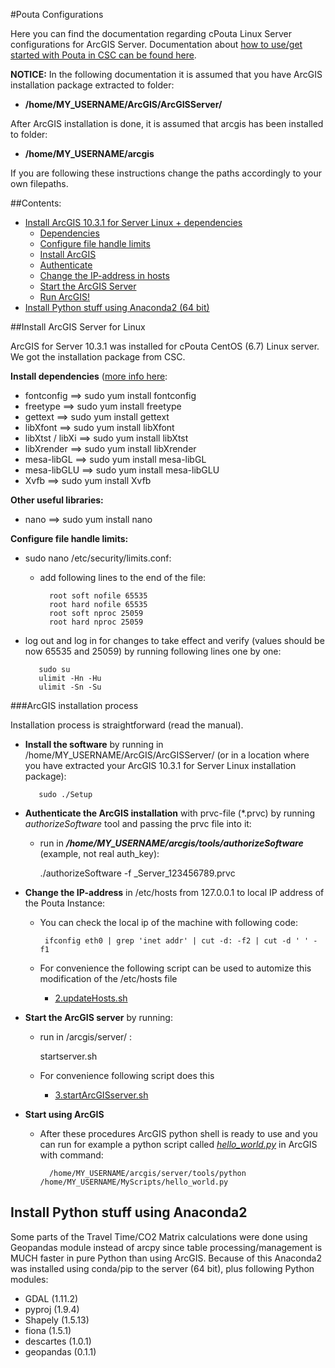 #Pouta Configurations

Here you can find the documentation regarding cPouta Linux Server configurations for ArcGIS Server. Documentation about [how to use/get started with Pouta in CSC can be found here](https://research.csc.fi/pouta-user-guide). 

**NOTICE:** In the following documentation it is assumed that you have ArcGIS installation package extracted to folder:
   - **/home/MY_USERNAME/ArcGIS/ArcGISServer/**
   
After ArcGIS installation is done, it is assumed that arcgis has been installed to folder:
   - **/home/MY_USERNAME/arcgis**
   
If you are following these instructions change the paths accordingly to your own filepaths. 
    
##Contents:

 - [Install ArcGIS 10.3.1 for Server Linux + dependencies](#arcgis-install)
     - [Dependencies](#dependencies)
     - [Configure file handle limits](#handle-limits)
     - [Install ArcGIS](#install-software)
     - [Authenticate](#authenticate)
     - [Change the IP-address in hosts](#change-IP)
     - [Start the ArcGIS Server](#start-server)
     - [Run ArcGIS!](#run-arcgis)
 - [Install Python stuff using Anaconda2 (64 bit)](#python-install)

##<a name='arcgis-install'></a>Install ArcGIS Server for Linux

ArcGIS for Server 10.3.1 was installed for cPouta CentOS (6.7) Linux server. We got the installation package from CSC. 

**<a name='dependencies'></a> Install dependencies** ([more info here](http://server.arcgis.com/en/server/latest/install/linux/arcgis-for-server-system-requirements.htm):

  - fontconfig ==> sudo yum install fontconfig
  - freetype ==> sudo yum install freetype
  - gettext ==> sudo yum install gettext
  - libXfont ==> sudo yum install libXfont
  - libXtst / libXi ==> sudo yum install libXtst
  - libXrender ==> sudo yum install libXrender 
  - mesa-libGL ==> sudo yum install mesa-libGL
  - mesa-libGLU ==> sudo yum install mesa-libGLU 
  - Xvfb ==> sudo yum install Xvfb
  
**Other useful libraries:**

  - nano ==> sudo yum install nano
  
**<a name='handle-limits'></a> Configure file handle limits:**

  - sudo nano /etc/security/limits.conf:
  
     - add following lines to the end of the file:
             
             root soft nofile 65535
             root hard nofile 65535
             root soft nproc 25059
             root hard nproc 25059
   
   - log out and log in for changes to take effect and verify (values should be now 65535 and 25059) by running following lines one by one:
   
            sudo su
            ulimit -Hn -Hu
            ulimit -Sn -Su

###<a name='install-software'></a>ArcGIS installation process 

Installation process is straightforward (read the manual).
   
   - **Install the software** by running in /home/MY_USERNAME/ArcGIS/ArcGISServer/ (or in a location where you have extracted your ArcGIS 10.3.1 for Server Linux installation package):
      
            sudo ./Setup
   
   - **<a name='authenticate'></a> Authenticate the ArcGIS installation** with prvc-file (\*.prvc) by running *authorizeSoftware* tool and passing the prvc file into it:
       - run in ___/home/*MY_USERNAME*/arcgis/tools/authorizeSoftware___ (example, not real auth_key):
       
            ./authorizeSoftware -f \_Server\_123456789.prvc  
   
   - **<a name='change-IP'></a> Change the IP-address** in /etc/hosts from 127.0.0.1 to local IP address of the Pouta Instance:
   
     - You can check the local ip of the machine with following code:
     
            ifconfig eth0 | grep 'inet addr' | cut -d: -f2 | cut -d ' ' -f1
     
     - For convenience the following script can be used to automize this modification of the /etc/hosts file
        - [2.updateHosts.sh](2.updateHosts.sh)
        
   - **<a name='start-server'></a> Start the ArcGIS server** by running:
       - run in /arcgis/server/ :
        
            startserver.sh
        
       - For convenience following script does this
           - [3.startArcGISserver.sh](3.startArcGISserver.sh)
        
        
   - **<a name='run-arcgis'></a> Start using ArcGIS**
       - After these procedures ArcGIS python shell is ready to use and you can run for example a python script called _[hello_world.py](hello_world.py)_ in ArcGIS with command:
               
               /home/MY_USERNAME/arcgis/server/tools/python /home/MY_USERNAME/MyScripts/hello_world.py
      
        
 
## <a name='python-install'></a>Install Python stuff using Anaconda2 

Some parts of the Travel Time/CO2 Matrix calculations were done using Geopandas module instead of arcpy since table processing/management is MUCH faster in pure Python than using ArcGIS.
Because of this Anaconda2 was installed using conda/pip to the server (64 bit), plus following Python modules:
   
   - GDAL (1.11.2)
   - pyproj (1.9.4) 
   - Shapely (1.5.13) 
   - fiona (1.5.1)
   - descartes (1.0.1)
   - geopandas (0.1.1)
  
